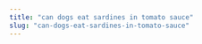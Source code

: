 ```yaml
---
title: "can dogs eat sardines in tomato sauce"
slug: "can-dogs-eat-sardines-in-tomato-sauce"
---
```


